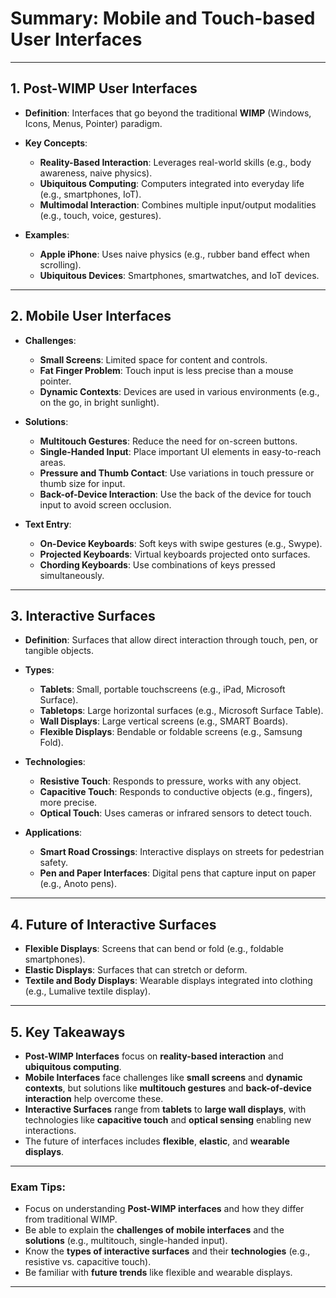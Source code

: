 # Summary: Mobile and Touch-based User Interfaces

---

## **1. Post-WIMP User Interfaces**
- **Definition**: Interfaces that go beyond the traditional **WIMP** (Windows, Icons, Menus, Pointer) paradigm.
- **Key Concepts**:
  - **Reality-Based Interaction**: Leverages real-world skills (e.g., body awareness, naive physics).
  - **Ubiquitous Computing**: Computers integrated into everyday life (e.g., smartphones, IoT).
  - **Multimodal Interaction**: Combines multiple input/output modalities (e.g., touch, voice, gestures).

- **Examples**:
  - **Apple iPhone**: Uses naive physics (e.g., rubber band effect when scrolling).
  - **Ubiquitous Devices**: Smartphones, smartwatches, and IoT devices.

---

## **2. Mobile User Interfaces**
- **Challenges**:
  - **Small Screens**: Limited space for content and controls.
  - **Fat Finger Problem**: Touch input is less precise than a mouse pointer.
  - **Dynamic Contexts**: Devices are used in various environments (e.g., on the go, in bright sunlight).

- **Solutions**:
  - **Multitouch Gestures**: Reduce the need for on-screen buttons.
  - **Single-Handed Input**: Place important UI elements in easy-to-reach areas.
  - **Pressure and Thumb Contact**: Use variations in touch pressure or thumb size for input.
  - **Back-of-Device Interaction**: Use the back of the device for touch input to avoid screen occlusion.

- **Text Entry**:
  - **On-Device Keyboards**: Soft keys with swipe gestures (e.g., Swype).
  - **Projected Keyboards**: Virtual keyboards projected onto surfaces.
  - **Chording Keyboards**: Use combinations of keys pressed simultaneously.

---

## **3. Interactive Surfaces**
- **Definition**: Surfaces that allow direct interaction through touch, pen, or tangible objects.
- **Types**:
  - **Tablets**: Small, portable touchscreens (e.g., iPad, Microsoft Surface).
  - **Tabletops**: Large horizontal surfaces (e.g., Microsoft Surface Table).
  - **Wall Displays**: Large vertical screens (e.g., SMART Boards).
  - **Flexible Displays**: Bendable or foldable screens (e.g., Samsung Fold).

- **Technologies**:
  - **Resistive Touch**: Responds to pressure, works with any object.
  - **Capacitive Touch**: Responds to conductive objects (e.g., fingers), more precise.
  - **Optical Touch**: Uses cameras or infrared sensors to detect touch.

- **Applications**:
  - **Smart Road Crossings**: Interactive displays on streets for pedestrian safety.
  - **Pen and Paper Interfaces**: Digital pens that capture input on paper (e.g., Anoto pens).

---

## **4. Future of Interactive Surfaces**
- **Flexible Displays**: Screens that can bend or fold (e.g., foldable smartphones).
- **Elastic Displays**: Surfaces that can stretch or deform.
- **Textile and Body Displays**: Wearable displays integrated into clothing (e.g., Lumalive textile display).

---

## **5. Key Takeaways**
- **Post-WIMP Interfaces** focus on **reality-based interaction** and **ubiquitous computing**.
- **Mobile Interfaces** face challenges like **small screens** and **dynamic contexts**, but solutions like **multitouch gestures** and **back-of-device interaction** help overcome these.
- **Interactive Surfaces** range from **tablets** to **large wall displays**, with technologies like **capacitive touch** and **optical sensing** enabling new interactions.
- The future of interfaces includes **flexible**, **elastic**, and **wearable displays**.

---

### **Exam Tips**:
- Focus on understanding **Post-WIMP interfaces** and how they differ from traditional WIMP.
- Be able to explain the **challenges of mobile interfaces** and the **solutions** (e.g., multitouch, single-handed input).
- Know the **types of interactive surfaces** and their **technologies** (e.g., resistive vs. capacitive touch).
- Be familiar with **future trends** like flexible and wearable displays.

---
